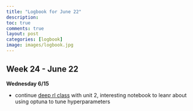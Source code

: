```yaml
---
title: "Logbook for June 22"
description: 
toc: true
comments: true
layout: post
categories: [logbook]
image: images/logbook.jpg
---
```




## Week 24 - June 22

**Wednesday 6/15**

* continue [deep rl class](/guillaume_blog/blog/deep-rl-class-with-huggingface.html) with unit 2, interesting notebook to leanr about using optuna to tune hyperparameters
